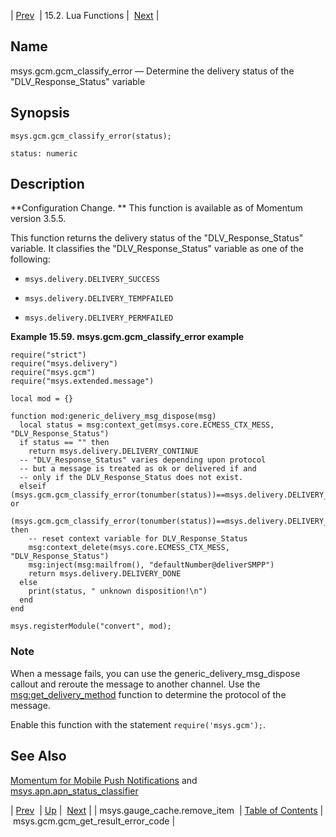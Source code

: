 | [Prev](lua.ref.msys.gauge_cache.remove_item)  | 15.2. Lua Functions |  [Next](lua.ref.msys.gcm.gcm_get_result_error_code.php) |

<a name="lua.ref.msys.gcm.gcm_classify_error"></a>
## Name

msys.gcm.gcm_classify_error — Determine the delivery status of the "DLV_Response_Status" variable

<a name="idp26732112"></a>
## Synopsis

`msys.gcm.gcm_classify_error(status);`

`status: numeric`<a name="idp26734800"></a>
## Description

**Configuration Change. ** This function is available as of Momentum version 3.5.5.

This function returns the delivery status of the "DLV_Response_Status" variable. It classifies the "DLV_Response_Status" variable as one of the following:

*   `msys.delivery.DELIVERY_SUCCESS`

*   `msys.delivery.DELIVERY_TEMPFAILED`

*   `msys.delivery.DELIVERY_PERMFAILED`

<a name="lua.ref.msys.gcm.gcm_classify_error.example"></a>

**Example 15.59. msys.gcm.gcm_classify_error example**

```
require("strict")
require("msys.delivery")
require("msys.gcm")
require("msys.extended.message")

local mod = {}

function mod:generic_delivery_msg_dispose(msg)
  local status = msg:context_get(msys.core.ECMESS_CTX_MESS, "DLV_Response_Status")
  if status == "" then
    return msys.delivery.DELIVERY_CONTINUE
  -- "DLV_Response_Status" varies depending upon protocol
  -- but a message is treated as ok or delivered if and
  -- only if the DLV_Response_Status does not exist.
  elseif (msys.gcm.gcm_classify_error(tonumber(status))==msys.delivery.DELIVERY_PERMFAILED) or
      (msys.gcm.gcm_classify_error(tonumber(status))==msys.delivery.DELIVERY_TEMPFAILED) then
    -- reset context variable for DLV_Response_Status
    msg:context_delete(msys.core.ECMESS_CTX_MESS, "DLV_Response_Status")
    msg:inject(msg:mailfrom(), "defaultNumber@deliverSMPP")
    return msys.delivery.DELIVERY_DONE
  else 
    print(status, " unknown disposition!\n")
  end
end

msys.registerModule("convert", mod);
```

### Note

When a message fails, you can use the generic_delivery_msg_dispose callout and reroute the message to another channel. Use the [msg:get_delivery_method](lua.ref.msg_get_delivery_method "msg:get_delivery_method") function to determine the protocol of the message.

Enable this function with the statement `require('msys.gcm');`.

<a name="idp26747440"></a>
## See Also

[Momentum for Mobile Push Notifications](https://support.messagesystems.com/docs/web-push/) and [msys.apn.apn_status_classifier](lua.ref.msys.apn.apn_status_classifier "msys.apn.apn_status_classifier")

| [Prev](lua.ref.msys.gauge_cache.remove_item)  | [Up](lua.function.details.php) |  [Next](lua.ref.msys.gcm.gcm_get_result_error_code.php) |
| msys.gauge_cache.remove_item  | [Table of Contents](index) |  msys.gcm.gcm_get_result_error_code |
